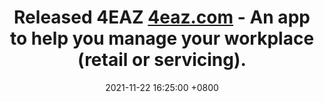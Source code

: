 ---
title: Released 4EAZ <a href="https://4eaz.com">4eaz.com</a> - An app to help you manage your workplace (retail or servicing).
date: 2021-11-22 16:25:00 +0800
---